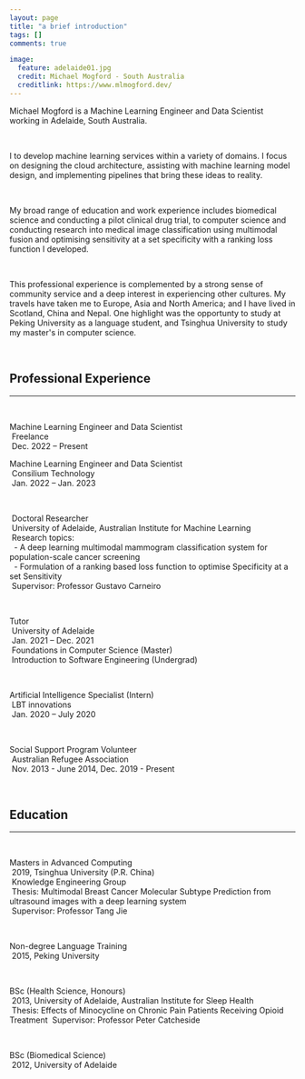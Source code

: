 ```yaml
---
layout: page
title: "a brief introduction"
tags: []
comments: true

image:
  feature: adelaide01.jpg
  credit: Michael Mogford - South Australia
  creditlink: https://www.mlmogford.dev/
---  
```


Michael Mogford is a Machine Learning Engineer and Data Scientist working in Adelaide, South Australia.  

&nbsp;  

I to develop machine learning services within a variety of domains. I focus on designing the cloud architecture, assisting with machine learning model design, and implementing pipelines that bring these ideas to reality.  

&nbsp;  

My broad range of education and work experience includes biomedical science and conducting a pilot clinical drug trial, to computer science and conducting research into medical image classification using multimodal fusion and optimising sensitivity at a set specificity with a ranking loss function I developed.  

&nbsp;  

This professional experience is complemented by a strong sense of community service and a deep interest in experiencing other cultures. My travels have taken me to Europe, Asia and North America; and I have lived in Scotland, China and Nepal. One highlight was the opportunty to study at Peking University as a language student, and Tsinghua University to study my master's in computer science.  

&nbsp;  

## Professional Experience
---  

&nbsp;  

Machine Learning Engineer and Data Scientist  
&nbsp;Freelance  
&nbsp;Dec. 2022 – Present  

Machine Learning Engineer and Data Scientist  
&nbsp;Consilium Technology  
&nbsp;Jan. 2022 – Jan. 2023  

&nbsp;  

&nbsp;Doctoral Researcher   
&nbsp;University of Adelaide, Australian Institute for Machine Learning  
&nbsp;Research topics:  
&nbsp; - A deep learning multimodal mammogram classification system for population-scale cancer screening  
&nbsp; - Formulation of a ranking based loss function to optimise Specificity at a set Sensitivity  
&nbsp;Supervisor: Professor Gustavo Carneiro  

&nbsp;  

Tutor  
&nbsp;University of Adelaide  
&nbsp;Jan. 2021 – Dec. 2021  
&nbsp;Foundations in Computer Science (Master)  
&nbsp;Introduction to Software Engineering (Undergrad)  

&nbsp;  

Artificial Intelligence Specialist (Intern)  
&nbsp;LBT innovations  
&nbsp;Jan. 2020 – July 2020  

&nbsp;  

Social Support Program Volunteer  
&nbsp;Australian Refugee Association    
&nbsp;Nov. 2013 - June 2014, Dec. 2019 - Present  

&nbsp;  


## Education  

---

&nbsp;  

Masters in Advanced Computing  
&nbsp;2019, Tsinghua University (P.R. China)  
&nbsp;Knowledge Engineering Group  
&nbsp;Thesis: Multimodal Breast Cancer Molecular Subtype Prediction from ultrasound images with a deep learning system  
&nbsp;Supervisor: Professor Tang Jie  

&nbsp;  

Non-degree Language Training  
&nbsp;2015, Peking University  

&nbsp;  

BSc (Health Science, Honours)  
&nbsp;2013, University of Adelaide, Australian Institute for Sleep Health  
&nbsp;Thesis: Effects of Minocycline on Chronic Pain Patients Receiving Opioid Treatment 
&nbsp;Supervisor: Professor Peter Catcheside  

&nbsp;  

BSc (Biomedical Science)  
&nbsp;2012, University of Adelaide  
